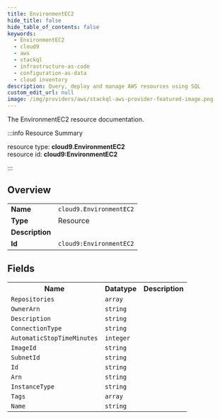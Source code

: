 ```yaml
---
title: EnvironmentEC2
hide_title: false
hide_table_of_contents: false
keywords:
  - EnvironmentEC2
  - cloud9
  - aws
  - stackql
  - infrastructure-as-code
  - configuration-as-data
  - cloud inventory
description: Query, deploy and manage AWS resources using SQL
custom_edit_url: null
image: /img/providers/aws/stackql-aws-provider-featured-image.png
---
```

The EnvironmentEC2 resource documentation.

:::info Resource Summary

<div class="row">
<div class="providerDocColumn">
<span>resource type:&nbsp;<b>cloud9.EnvironmentEC2</b></span><br />
<span>resource id:&nbsp;<b>cloud9:EnvironmentEC2</b></span><br />
</div>
</div>

:::

## Overview
<table><tbody>
<tr><td><b>Name</b></td><td><code>cloud9.EnvironmentEC2</code></td></tr>
<tr><td><b>Type</b></td><td>Resource</td></tr>
<tr><td><b>Description</b></td><td></td></tr>
<tr><td><b>Id</b></td><td><code>cloud9:EnvironmentEC2</code></td></tr>
</tbody></table>

## Fields
<table><tbody>
<tr><th>Name</th><th>Datatype</th><th>Description</th></tr>
<tr><td><code>Repositories</code></td><td><code>array</code></td><td></td></tr><tr><td><code>OwnerArn</code></td><td><code>string</code></td><td></td></tr><tr><td><code>Description</code></td><td><code>string</code></td><td></td></tr><tr><td><code>ConnectionType</code></td><td><code>string</code></td><td></td></tr><tr><td><code>AutomaticStopTimeMinutes</code></td><td><code>integer</code></td><td></td></tr><tr><td><code>ImageId</code></td><td><code>string</code></td><td></td></tr><tr><td><code>SubnetId</code></td><td><code>string</code></td><td></td></tr><tr><td><code>Id</code></td><td><code>string</code></td><td></td></tr><tr><td><code>Arn</code></td><td><code>string</code></td><td></td></tr><tr><td><code>InstanceType</code></td><td><code>string</code></td><td></td></tr><tr><td><code>Tags</code></td><td><code>array</code></td><td></td></tr><tr><td><code>Name</code></td><td><code>string</code></td><td></td></tr>
</tbody></table>